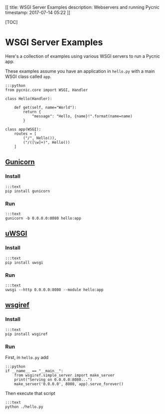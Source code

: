 [[
title: WSGI Server Examples
description: Webservers and running Pycnic
timestamp: 2017-07-14 05:22
]]

[TOC]

# WSGI Server Examples

Here's a collection of examples using various WSGI servers to run a Pycnic app.

These examples assume you have an application in `hello.py` with a main WSGI class called `app`. 

    :::python
    from pycnic.core import WSGI, Handler
    
    class Hello(Handler):
    
        def get(self, name="World"):
            return {
                "message": "Hello, {name}!".format(name=name)
            }
    
    class app(WSGI):
        routes = [
            ("/", Hello()),
            ("/([\w]+)", Hello())
        ] 

## [Gunicorn](http://gunicorn.org)

### Install

    :::text
    pip install gunicorn

### Run

    :::text
    gunicorn -b 0.0.0.0:8080 hello:app

## [uWSGI](https://uwsgi-docs.readthedocs.io/en/latest/WSGIquickstart.html)


### Install

    :::text
    pip install uwsgi

### Run

    :::text
    uwsgi --http 0.0.0.0:8080 --module hello:app

## [wsgiref](https://docs.python.org/2/library/wsgiref.html)

### Install

    :::text
    pip install wsgiref

### Run

First, in `hello.py` add

    :::python
    if __name__ == "__main__":
        from wsgiref.simple_server import make_server
        print("Serving on 0.0.0.0:8080...")
        make_server('0.0.0.0', 8080, app).serve_forever()

Then execute that script

    :::text
    python ./hello.py





